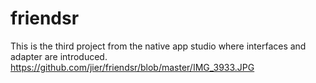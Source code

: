 # friendsr

This is the third project from the native app studio  where interfaces and adapter are introduced. 
https://github.com/jier/friendsr/blob/master/IMG_3933.JPG

